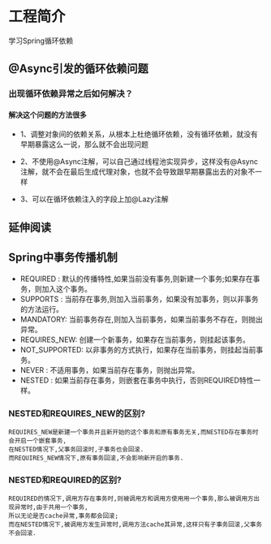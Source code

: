 # 工程简介
学习Spring循环依赖

## @Async引发的循环依赖问题

### 出现循环依赖异常之后如何解决？
#### 解决这个问题的方法很多

* 1、调整对象间的依赖关系，从根本上杜绝循环依赖，没有循环依赖，就没有早期暴露这么一说，那么就不会出现问题

* 2、不使用@Async注解，可以自己通过线程池实现异步，这样没有@Async注解，就不会在最后生成代理对象，也就不会导致跟早期暴露出去的对象不一样

* 3、可以在循环依赖注入的字段上加@Lazy注解


## 延伸阅读

## Spring中事务传播机制
- REQUIRED : 默认的传播特性,如果当前没有事务,则新建一个事务;如果存在事务，则加入这个事务。
- SUPPORTS : 当前存在事务,则加入当前事务，如果没有加事务，则以非事务的方法运行。
- MANDATORY: 当前事务存在,则加入当前事务，如果当前事务不存在，则抛出异常。
- REQUIRES_NEW: 创建一个新事务，如果存在当前事务，则挂起该事务。
- NOT_SUPPORTED: 以非事务的方式执行，如果存在当前事务，则挂起当前事务。
- NEVER : 不适用事务，如果当前存在事务，则抛出异常。
- NESTED : 如果当前存在事务，则嵌套在事务中执行，否则REQUIRED特性一样。 

### NESTED和REQUIRES_NEW的区别?
```shell
REQUIRES_NEW是新建一个事务并且新开始的这个事务和原有事务无关,而NESTED存在事务时会开启一个嵌套事务,
在NESTED情况下,父事务回滚时,子事务也会回滚. 
而REQUIRES_NEW情况下,原有事务回滚,不会影响新开启的事务.
```

### NESTED和REQUIRED的区别?
```shell
REQUIRED的情况下,调用方存在事务时,则被调用方和调用方使用用一个事务,那么被调用方出现异常时,由于共用一个事务,
所以无论是否cache异常,事务都会回滚; 
而在NESTED情况下,被调用方发生异常时,调用方法cache其异常,这样只有子事务回滚,父事务不会回滚.
```

